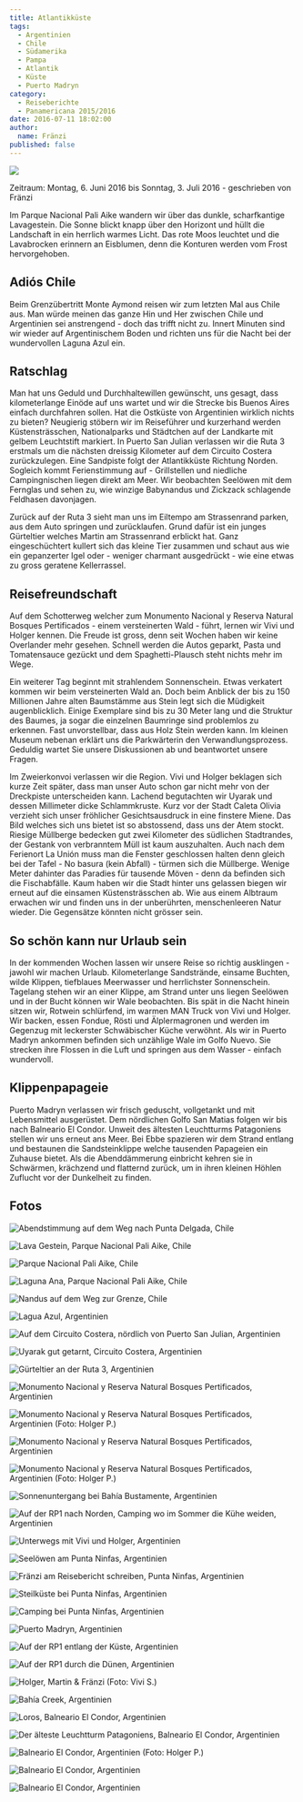 ```yaml
---
title: Atlantikküste
tags:
  - Argentinien
  - Chile
  - Südamerika
  - Pampa
  - Atlantik
  - Küste
  - Puerto Madryn
category:
  - Reiseberichte
  - Panamericana 2015/2016
date: 2016-07-11 18:02:00
author:
  name: Fränzi
published: false
---
```


![](/images/2016-07_atlantikkueste/PuntaNinfas.jpg)

Zeitraum: Montag, 6. Juni 2016 bis Sonntag, 3. Juli 2016 - geschrieben von Fränzi

Im Parque Nacional Pali Aike wandern wir über das dunkle, scharfkantige Lavagestein. Die Sonne blickt knapp über den Horizont und hüllt die Landschaft in ein herrlich warmes Licht. Das rote Moos leuchtet und die Lavabrocken erinnern an Eisblumen, denn die Konturen werden vom Frost hervorgehoben.<!-- more -->


## Adiós Chile

Beim Grenzübertritt Monte Aymond reisen wir zum letzten Mal aus Chile aus. Man würde meinen das ganze Hin und Her zwischen Chile und Argentinien sei anstrengend - doch das trifft nicht zu. Innert Minuten sind wir wieder auf Argentinischem Boden und richten uns für die Nacht bei der wundervollen Laguna Azul ein.


## Ratschlag

Man hat uns Geduld und Durchhaltewillen gewünscht, uns gesagt, dass kilometerlange Einöde auf uns wartet und wir die Strecke bis Buenos Aires einfach durchfahren sollen. Hat die Ostküste von Argentinien wirklich nichts zu bieten? Neugierig stöbern wir im Reiseführer und kurzerhand werden Küstensträsschen, Nationalparks und Städtchen auf der Landkarte mit gelbem Leuchtstift markiert. In Puerto San Julian verlassen wir die Ruta 3 erstmals um die nächsten dreissig Kilometer auf dem Circuito Costera zurückzulegen. Eine Sandpiste folgt der Atlantikküste Richtung Norden. Sogleich kommt Ferienstimmung auf - Grillstellen und niedliche Campingnischen liegen direkt am Meer. Wir beobachten Seelöwen mit dem Fernglas und sehen zu, wie winzige Babynandus und Zickzack schlagende Feldhasen davonjagen.

Zurück auf der Ruta 3 sieht man uns im Eiltempo am Strassenrand parken, aus dem Auto springen und zurücklaufen. Grund dafür ist ein junges Gürteltier welches Martin am Strassenrand erblickt hat. Ganz eingeschüchtert kullert sich das kleine Tier zusammen und schaut aus wie ein gepanzerter Igel oder - weniger charmant ausgedrückt - wie eine etwas zu gross geratene Kellerrassel.


## Reisefreundschaft

Auf dem Schotterweg welcher zum Monumento Nacional y Reserva Natural Bosques Pertificados - einem versteinerten Wald - führt, lernen wir Vivi und Holger kennen. Die Freude ist gross, denn seit Wochen haben wir keine Overlander mehr gesehen. Schnell werden die Autos geparkt, Pasta und Tomatensauce gezückt und dem Spaghetti-Plausch steht nichts mehr im Wege.

Ein weiterer Tag beginnt mit strahlendem Sonnenschein. Etwas verkatert kommen wir beim versteinerten Wald an. Doch beim Anblick der bis zu 150 Millionen Jahre alten Baumstämme aus Stein legt sich die Müdigkeit augenblicklich. Einige Exemplare sind bis zu 30 Meter lang und die Struktur des Baumes, ja sogar die einzelnen Baumringe sind problemlos zu erkennen. Fast unvorstellbar, dass aus Holz Stein werden kann. Im kleinen Museum nebenan erklärt uns die Parkwärterin den Verwandlungsprozess. Geduldig wartet Sie unsere Diskussionen ab und beantwortet unsere Fragen.

Im Zweierkonvoi verlassen wir die Region. Vivi und Holger beklagen sich kurze Zeit später, dass man unser Auto schon gar nicht mehr von der Dreckpiste unterscheiden kann. Lachend begutachten wir Uyarak und dessen Millimeter dicke Schlammkruste. Kurz vor der Stadt Caleta Olivia verzieht sich unser fröhlicher Gesichtsausdruck in eine finstere Miene. Das Bild welches sich uns bietet ist so abstossend, dass uns der Atem stockt. Riesige Müllberge bedecken gut zwei Kilometer des südlichen Stadtrandes, der Gestank von verbranntem Müll ist kaum auszuhalten. Auch nach dem Ferienort La Unión muss man die Fenster geschlossen halten denn gleich bei der Tafel - No basura (kein Abfall) - türmen sich die Müllberge. Wenige Meter dahinter das Paradies für tausende Möven - denn da befinden sich die Fischabfälle. Kaum haben wir die Stadt hinter uns gelassen biegen wir erneut auf die einsamen Küstensträsschen ab. Wie aus einem Albtraum erwachen wir und finden uns in der unberührten, menschenleeren Natur wieder. Die Gegensätze könnten nicht grösser sein.


## So schön kann nur Urlaub sein

In der kommenden Wochen lassen wir unsere Reise so richtig ausklingen - jawohl wir machen Urlaub.
Kilometerlange Sandstrände, einsame Buchten, wilde Klippen, tiefblaues Meerwasser und herrlichster Sonnenschein. Tagelang stehen wir an einer Klippe, am Strand unter uns liegen Seelöwen und in der Bucht können wir Wale beobachten. Bis spät in die Nacht hinein sitzen wir, Rotwein schlürfend, im warmen MAN Truck von Vivi und Holger. Wir backen, essen Fondue, Rösti und Älplermagronen und werden im Gegenzug mit leckerster Schwäbischer Küche verwöhnt. Als wir in Puerto Madryn ankommen befinden sich unzählige Wale im Golfo Nuevo. Sie strecken ihre Flossen in die Luft und springen aus dem Wasser - einfach wundervoll.


## Klippenpapageie

Puerto Madryn verlassen wir frisch geduscht, vollgetankt und mit Lebensmittel ausgerüstet. Dem nördlichen Golfo San Matias folgen wir bis nach Balneario El Condor. Unweit des ältesten Leuchtturms Patagoniens stellen wir uns erneut ans Meer. Bei Ebbe spazieren wir dem Strand entlang und bestaunen die Sandsteinklippe welche tausenden Papageien ein Zuhause bietet. Als die Abenddämmerung einbricht kehren sie in Schwärmen, krächzend und flatternd zurück, um in ihren kleinen Höhlen Zuflucht vor der Dunkelheit zu finden.


## Fotos
![Abendstimmung auf dem Weg nach Punta Delgada, Chile ](images/2016-07_atlantikkueste/2016-06-06_155238_-0400__IMG_4065_v1.jpg)

![Lava Gestein, Parque Nacional Pali Aike, Chile ](images/2016-07_atlantikkueste/2016-06-07_110054_-0400__IMG_4071_v1.jpg)

![Parque Nacional Pali Aike, Chile ](images/2016-07_atlantikkueste/2016-06-07_123809_-0400__IMG_4080_v1.jpg)

![Laguna Ana, Parque Nacional Pali Aike, Chile ](images/2016-07_atlantikkueste/2016-06-07_133457_-0400__IMG_4081_v1.jpg)

![Nandus auf dem Weg zur Grenze, Chile ](images/2016-07_atlantikkueste/2016-06-07_152052_-0400__IMG_4086_v1.jpg)

![Lagua Azul, Argentinien ](images/2016-07_atlantikkueste/2016-06-07_171610_-0300__IMG_4091_v1.jpg)

![Auf dem Circuito Costera, nördlich von Puerto San Julian, Argentinien ](images/2016-07_atlantikkueste/2016-06-10_104228_-0300__IMG_4101.jpg)

![Uyarak gut getarnt, Circuito Costera, Argentinien ](images/2016-07_atlantikkueste/2016-06-10_114509_-0300__IMG_4109_v1.jpg)

![Gürteltier an der Ruta 3, Argentinien ](images/2016-07_atlantikkueste/2016-06-10_122015_-0300__IMG_4113_v1.jpg)

![Monumento Nacional y Reserva Natural Bosques Pertificados, Argentinien ](images/2016-07_atlantikkueste/2016-06-11_143221_-0300__IMG_4138_v1.jpg)

![Monumento Nacional y Reserva Natural Bosques Pertificados, Argentinien (Foto: Holger P.) ](images/2016-07_atlantikkueste/2016-06-11_145915_-0300__IMG_20160611_145915225_HDR_V+H.jpg)

![Monumento Nacional y Reserva Natural Bosques Pertificados, Argentinien ](images/2016-07_atlantikkueste/2016-06-11_150011_-0300__IMG_4145_v1.jpg)

![Monumento Nacional y Reserva Natural Bosques Pertificados, Argentinien (Foto: Holger P.) ](images/2016-07_atlantikkueste/2016-06-11_153030_-0300__IMG_20160611_153030414_HDR_V+H.jpg)

![Sonnenuntergang bei Bahía Bustamente, Argentinien ](images/2016-07_atlantikkueste/2016-06-16_175649_-0300__IMG_4183.jpg)

![Auf der RP1 nach Norden, Camping wo im Sommer die Kühe weiden, Argentinien ](images/2016-07_atlantikkueste/2016-06-18_164548_-0300__IMG_4194.jpg)

![Unterwegs mit Vivi und Holger, Argentinien ](images/2016-07_atlantikkueste/2016-06-19_153631_-0300__IMG_4206_v1.jpg)

![Seelöwen am Punta Ninfas, Argentinien ](images/2016-07_atlantikkueste/2016-06-22_150215_-0300__IMG_4250_v1.jpg)

![Fränzi am Reisebericht schreiben, Punta Ninfas, Argentinien ](images/2016-07_atlantikkueste/2016-06-22_153920_-0300__P1080032_v1.jpg)

![Steilküste bei Punta Ninfas, Argentinien ](images/2016-07_atlantikkueste/2016-06-23_114406_-0300__IMG_4257_v1.jpg)

![Camping bei Punta Ninfas, Argentinien ](images/2016-07_atlantikkueste/2016-06-23_122407_-0300__IMG_4266_v1.jpg)

![Puerto Madryn, Argentinien ](images/2016-07_atlantikkueste/2016-06-27_111554_-0300__IMG_4273_v1.jpg)

![Auf der RP1 entlang der Küste, Argentinien ](images/2016-07_atlantikkueste/2016-06-30_135806_-0300__IMG_4283_v1.jpg)

![Auf der RP1 durch die Dünen, Argentinien ](images/2016-07_atlantikkueste/2016-06-30_150521_-0300__IMG_4287_v1.jpg)

![Holger, Martin &amp; Fränzi (Foto: Vivi S.) ](images/2016-07_atlantikkueste/2016-06-30_150911_-0300__IMG_8784_V+H_v1.jpg)

![Bahía Creek, Argentinien ](images/2016-07_atlantikkueste/2016-06-30_152625_-0300__IMG_4299_v1.jpg)

![Loros, Balneario El Condor, Argentinien ](images/2016-07_atlantikkueste/2016-07-01_143535_-0300__IMG_4308_v1.jpg)

![Der älteste Leuchtturm Patagoniens, Balneario El Condor, Argentinien ](images/2016-07_atlantikkueste/2016-07-01_144016_-0300__IMG_4311_v1.jpg)

![Balneario El Condor, Argentinien (Foto: Holger P.) ](images/2016-07_atlantikkueste/2016-07-01_173648_-0300__IMG_8850_V%2BH_v1.jpg)

![Balneario El Condor, Argentinien ](images/2016-07_atlantikkueste/2016-07-02_113531_-0300__IMG_4321_v1.jpg)

![Balneario El Condor, Argentinien ](images/2016-07_atlantikkueste/2016-07-02_113731_-0300__IMG_4324_v1.jpg)
